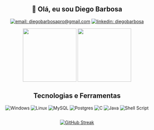 <div align="center">

## :wave: Olá, eu sou Diego Barbosa
  
  [![email: diegobarbosapro@gmail.com](https://img.shields.io/static/v1?label=Email&message=%20&color=8B89CC&labelColor=8B89CC&logoColor=FFF&style=for-the-badge&logo=protonmail)](mailto:diegobarbosapro@gmail.com)
  [![linkedin: diegobarbosa](https://img.shields.io/static/v1?label=Linkedin&message=%20&color=0077B5&labelColor=0077B5&logoColor=FFF&style=for-the-badge&logo=linkedin)](https://www.linkedin.com/in/diegobarbosad/)
  
  
</div>
<div align="center">

  <img height="170em" src="https://github-readme-stats-sbarbosadiego.vercel.app/api?username=sbarbosadiego&show_icons=true&theme=midnight-purple&include_all_commits=true"/>
  <img height="170em" src="https://github-readme-stats.vercel.app/api/top-langs/?username=sbarbosadiego&layout=compact&langs_count=16&theme=midnight-purple&exclude_repo=IALog"/>
  
</div>

<div align="center">

  ## Tecnologias e Ferramentas
  ![Windows](https://img.shields.io/badge/Windows-0078D6?style=for-the-badge&logo=windows&logoColor=white)
  ![Linux](https://img.shields.io/badge/Linux-FCC624?style=for-the-badge&logo=linux&logoColor=black)
  ![MySQL](https://img.shields.io/badge/MySQL-005C84?style=for-the-badge&logo=mysql&logoColor=white)
  ![Postgres](https://img.shields.io/badge/postgres-%23316192.svg?style=for-the-badge&logo=postgresql&logoColor=white)
  ![C](https://img.shields.io/badge/c-%2300599C.svg?style=for-the-badge&logo=c&logoColor=white)
  ![Java](https://img.shields.io/badge/java-%23ED8B00.svg?style=for-the-badge&logo=java&logoColor=white)
  ![Shell Script](https://img.shields.io/badge/shell_script-%23121011.svg?style=for-the-badge&logo=gnu-bash&logoColor=white)
  
</div>


<div align="center">
  
##

  [![GitHub Streak](https://streak-stats.demolab.com?user=sbarbosadiego&theme=buefy-dark&border_radius=4)](https://git.io/streak-stats)

</div>

